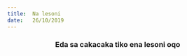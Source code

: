 ```yaml
---
title:  Na lesoni
date:   26/10/2019
---
```


### <center>Eda sa cakacaka tiko ena lesoni oqo</center>
